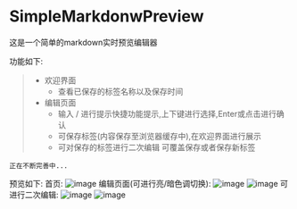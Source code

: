 # SimpleMarkdonwPreview
这是一个简单的markdown实时预览编辑器

功能如下:
> - 欢迎界面
>   - 查看已保存的标签名称以及保存时间 
> - 编辑页面
>   -  输入 / 进行提示快捷功能提示,上下键进行选择,Enter或点击进行确认
>   -  可保存标签(内容保存至浏览器缓存中),在欢迎界面进行展示
>   -  可对保存的标签进行二次编辑 可覆盖保存或者保存新标签


`正在不断完善中...`




预览如下:
首页:
![image](https://github.com/user-attachments/assets/983d2451-b9f2-4f91-b0bc-60795c9d452f)
编辑页面(可进行亮/暗色调切换):
![image](https://github.com/user-attachments/assets/beae2d01-0358-45e3-9422-c1f6ce175294)
![image](https://github.com/user-attachments/assets/ded0fe6c-9764-4e6e-9771-d61ff7213235)
可进行二次编辑:
![image](https://github.com/user-attachments/assets/afd8f046-155c-4e6b-ae5e-1e3d1dea2fc7)
![image](https://github.com/user-attachments/assets/10e8760b-4ec8-44ac-bca8-f5bdd78bac14)
